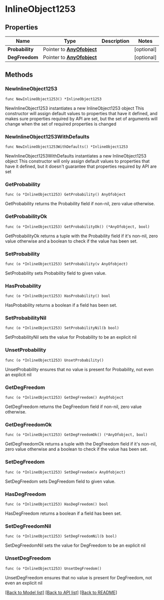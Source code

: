 # InlineObject1253

## Properties

Name | Type | Description | Notes
------------ | ------------- | ------------- | -------------
**Probability** | Pointer to [**AnyOfobject**](anyOf&lt;object&gt;.md) |  | [optional] 
**DegFreedom** | Pointer to [**AnyOfobject**](anyOf&lt;object&gt;.md) |  | [optional] 

## Methods

### NewInlineObject1253

`func NewInlineObject1253() *InlineObject1253`

NewInlineObject1253 instantiates a new InlineObject1253 object
This constructor will assign default values to properties that have it defined,
and makes sure properties required by API are set, but the set of arguments
will change when the set of required properties is changed

### NewInlineObject1253WithDefaults

`func NewInlineObject1253WithDefaults() *InlineObject1253`

NewInlineObject1253WithDefaults instantiates a new InlineObject1253 object
This constructor will only assign default values to properties that have it defined,
but it doesn't guarantee that properties required by API are set

### GetProbability

`func (o *InlineObject1253) GetProbability() AnyOfobject`

GetProbability returns the Probability field if non-nil, zero value otherwise.

### GetProbabilityOk

`func (o *InlineObject1253) GetProbabilityOk() (*AnyOfobject, bool)`

GetProbabilityOk returns a tuple with the Probability field if it's non-nil, zero value otherwise
and a boolean to check if the value has been set.

### SetProbability

`func (o *InlineObject1253) SetProbability(v AnyOfobject)`

SetProbability sets Probability field to given value.

### HasProbability

`func (o *InlineObject1253) HasProbability() bool`

HasProbability returns a boolean if a field has been set.

### SetProbabilityNil

`func (o *InlineObject1253) SetProbabilityNil(b bool)`

 SetProbabilityNil sets the value for Probability to be an explicit nil

### UnsetProbability
`func (o *InlineObject1253) UnsetProbability()`

UnsetProbability ensures that no value is present for Probability, not even an explicit nil
### GetDegFreedom

`func (o *InlineObject1253) GetDegFreedom() AnyOfobject`

GetDegFreedom returns the DegFreedom field if non-nil, zero value otherwise.

### GetDegFreedomOk

`func (o *InlineObject1253) GetDegFreedomOk() (*AnyOfobject, bool)`

GetDegFreedomOk returns a tuple with the DegFreedom field if it's non-nil, zero value otherwise
and a boolean to check if the value has been set.

### SetDegFreedom

`func (o *InlineObject1253) SetDegFreedom(v AnyOfobject)`

SetDegFreedom sets DegFreedom field to given value.

### HasDegFreedom

`func (o *InlineObject1253) HasDegFreedom() bool`

HasDegFreedom returns a boolean if a field has been set.

### SetDegFreedomNil

`func (o *InlineObject1253) SetDegFreedomNil(b bool)`

 SetDegFreedomNil sets the value for DegFreedom to be an explicit nil

### UnsetDegFreedom
`func (o *InlineObject1253) UnsetDegFreedom()`

UnsetDegFreedom ensures that no value is present for DegFreedom, not even an explicit nil

[[Back to Model list]](../README.md#documentation-for-models) [[Back to API list]](../README.md#documentation-for-api-endpoints) [[Back to README]](../README.md)


